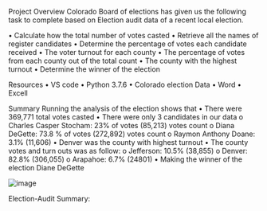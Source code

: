 Project Overview
Colorado Board of elections has given us the following task to complete based on Election audit data of a recent local election. 

•	Calculate how the total number of votes casted
•	Retrieve all the names of register candidates 
•	Determine the percentage of votes each candidate received
•	The voter turnout for each county
•	The percentage of votes from each county out of the total count
•	The county with the highest turnout
•	Determine the winner of the election


Resources
•	VS code 
•	Python 3.7.6
•	Colorado election Data
•	Word 
•	Excell

Summary
Running the analysis of the election shows that 
•	There were 369,771 total votes casted
•	There were only 3 candidates in our data
o	Charles Casper Stocham: 23% of votes (85,213) votes count
o	Diana DeGette: 73.8 % of votes (272,892) votes count
o	Raymon Anthony Doane: 3.1% (11,606)
•	Denver was the county with highest turnout 
•	The county votes and turn outs was as follow:
o	Jefferson: 10.5% (38,855)
o	Denver: 82.8% (306,055)
o	Arapahoe: 6.7% (24801)
•	Making the winner of the election Diane DeGette 

 ![image](https://user-images.githubusercontent.com/90356052/136720674-7fbc1fb7-c6f8-41bb-b177-87abb28345c0.png)

 

Election-Audit Summary:

